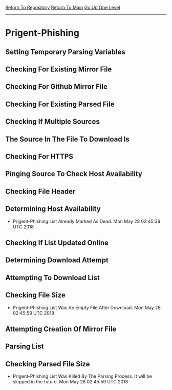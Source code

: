 [Return To Repository](https://github.com/deathbybandaid/piholeparser/)
[Return To Main](https://github.com/deathbybandaid/piholeparser/blob/master/RecentRunLogs/Mainlog.md)
[Go Up One Level](https://github.com/deathbybandaid/piholeparser/blob/master/RecentRunLogs/TopLevelScripts/30-Processing-External-Blacklists.md)
____________________________________
# Prigent-Phishing
## Setting Temporary Parsing Variables
## Checking For Existing Mirror File
## Checking For Github Mirror File
## Checking For Existing Parsed File
## Checking If Multiple Sources
## The Source In The File To Download Is
## Checking For HTTPS
## Pinging Source To Check Host Availability
## Checking File Header
## Determining Host Availability
* Prigent-Phishing List Already Marked As Dead. Mon May 28 02:45:39 UTC 2018
## Checking If List Updated Online
## Determining Download Attempt
## Attempting To Download List
## Checking File Size
* Prigent-Phishing List Was An Empty File After Download. Mon May 28 02:45:59 UTC 2018
## Attempting Creation Of Mirror File
## Parsing List
## Checking Parsed File Size
* Prigent-Phishing List Was Killed By The Parsing Process. It will be skipped in the future. Mon May 28 02:45:59 UTC 2018
